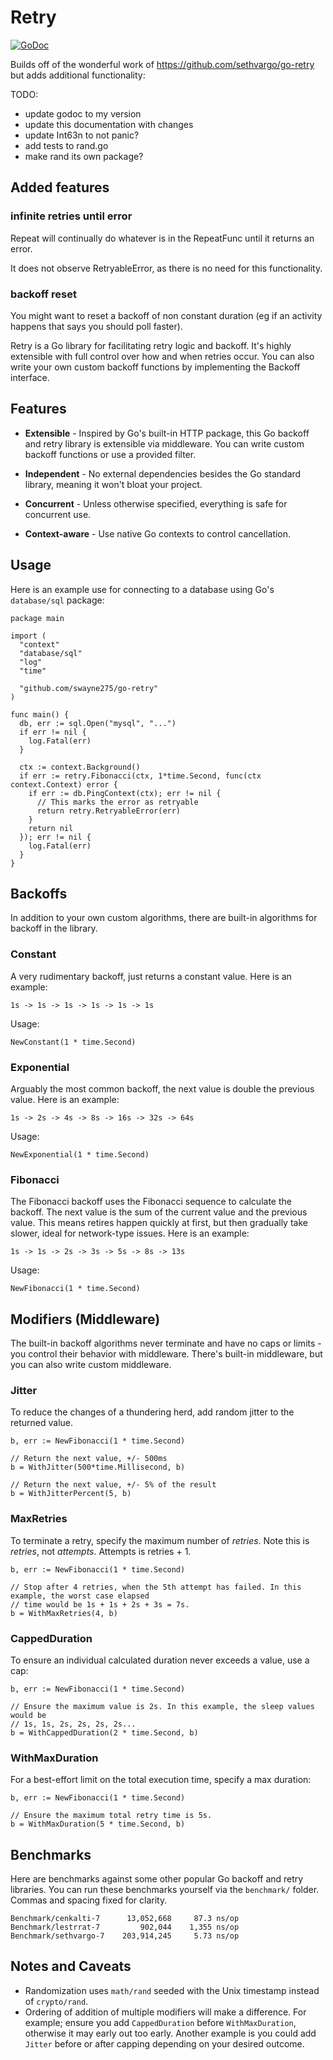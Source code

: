 # Retry

[![GoDoc](https://img.shields.io/badge/go-documentation-blue.svg?style=flat-square)](https://pkg.go.dev/mod/github.com/swayne275/go-retry)

Builds off of the wonderful work of https://github.com/sethvargo/go-retry but adds additional functionality:

TODO:
- update godoc to my version
- update this documentation with changes
- update Int63n to not panic?
- add tests to rand.go
- make rand its own package?

## Added features

### infinite retries until error
Repeat will continually do whatever is in the RepeatFunc until it returns an error.

It does not observe RetryableError, as there is no need for this functionality.

### backoff reset
You might want to reset a backoff of non constant duration (eg if an activity happens that
says you should poll faster).

Retry is a Go library for facilitating retry logic and backoff. It's highly
extensible with full control over how and when retries occur. You can also write
your own custom backoff functions by implementing the Backoff interface.

## Features

- **Extensible** - Inspired by Go's built-in HTTP package, this Go backoff and
  retry library is extensible via middleware. You can write custom backoff
  functions or use a provided filter.

- **Independent** - No external dependencies besides the Go standard library,
  meaning it won't bloat your project.

- **Concurrent** - Unless otherwise specified, everything is safe for concurrent
  use.

- **Context-aware** - Use native Go contexts to control cancellation.

## Usage

Here is an example use for connecting to a database using Go's `database/sql`
package:

```golang
package main

import (
  "context"
  "database/sql"
  "log"
  "time"

  "github.com/swayne275/go-retry"
)

func main() {
  db, err := sql.Open("mysql", "...")
  if err != nil {
    log.Fatal(err)
  }

  ctx := context.Background()
  if err := retry.Fibonacci(ctx, 1*time.Second, func(ctx context.Context) error {
    if err := db.PingContext(ctx); err != nil {
      // This marks the error as retryable
      return retry.RetryableError(err)
    }
    return nil
  }); err != nil {
    log.Fatal(err)
  }
}
```

## Backoffs

In addition to your own custom algorithms, there are built-in algorithms for
backoff in the library.

### Constant

A very rudimentary backoff, just returns a constant value. Here is an example:

```text
1s -> 1s -> 1s -> 1s -> 1s -> 1s
```

Usage:

```golang
NewConstant(1 * time.Second)
```

### Exponential

Arguably the most common backoff, the next value is double the previous value.
Here is an example:

```text
1s -> 2s -> 4s -> 8s -> 16s -> 32s -> 64s
```

Usage:

```golang
NewExponential(1 * time.Second)
```

### Fibonacci

The Fibonacci backoff uses the Fibonacci sequence to calculate the backoff. The
next value is the sum of the current value and the previous value. This means
retires happen quickly at first, but then gradually take slower, ideal for
network-type issues. Here is an example:

```text
1s -> 1s -> 2s -> 3s -> 5s -> 8s -> 13s
```

Usage:

```golang
NewFibonacci(1 * time.Second)
```

## Modifiers (Middleware)

The built-in backoff algorithms never terminate and have no caps or limits - you
control their behavior with middleware. There's built-in middleware, but you can
also write custom middleware.

### Jitter

To reduce the changes of a thundering herd, add random jitter to the returned
value.

```golang
b, err := NewFibonacci(1 * time.Second)

// Return the next value, +/- 500ms
b = WithJitter(500*time.Millisecond, b)

// Return the next value, +/- 5% of the result
b = WithJitterPercent(5, b)
```

### MaxRetries

To terminate a retry, specify the maximum number of _retries_. Note this
is _retries_, not _attempts_. Attempts is retries + 1.

```golang
b, err := NewFibonacci(1 * time.Second)

// Stop after 4 retries, when the 5th attempt has failed. In this example, the worst case elapsed
// time would be 1s + 1s + 2s + 3s = 7s.
b = WithMaxRetries(4, b)
```

### CappedDuration

To ensure an individual calculated duration never exceeds a value, use a cap:

```golang
b, err := NewFibonacci(1 * time.Second)

// Ensure the maximum value is 2s. In this example, the sleep values would be
// 1s, 1s, 2s, 2s, 2s, 2s...
b = WithCappedDuration(2 * time.Second, b)
```

### WithMaxDuration

For a best-effort limit on the total execution time, specify a max duration:

```golang
b, err := NewFibonacci(1 * time.Second)

// Ensure the maximum total retry time is 5s.
b = WithMaxDuration(5 * time.Second, b)
```

## Benchmarks

Here are benchmarks against some other popular Go backoff and retry libraries.
You can run these benchmarks yourself via the `benchmark/` folder. Commas and
spacing fixed for clarity.

```text
Benchmark/cenkalti-7      13,052,668     87.3 ns/op
Benchmark/lestrrat-7         902,044    1,355 ns/op
Benchmark/sethvargo-7    203,914,245     5.73 ns/op
```

## Notes and Caveats

- Randomization uses `math/rand` seeded with the Unix timestamp instead of
  `crypto/rand`.
- Ordering of addition of multiple modifiers will make a difference.
  For example; ensure you add `CappedDuration` before `WithMaxDuration`, otherwise it may early out too early.
  Another example is you could add `Jitter` before or after capping depending on your desired outcome.
